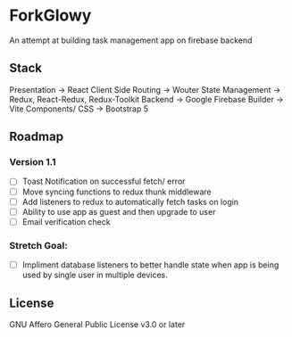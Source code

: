 # ForkGlowy

An attempt at building task management app on firebase backend

## Stack

Presentation -> React 
Client Side Routing -> Wouter
State Management -> Redux, React-Redux, Redux-Toolkit
Backend -> Google Firebase
Builder -> Vite
Components/ CSS -> Bootstrap 5

## Roadmap

### Version 1.1

- [ ] Toast Notification on successful fetch/ error
- [ ] Move syncing functions to redux thunk middleware
- [ ] Add listeners to redux to automatically fetch tasks on login
- [ ] Ability to use app as guest and then upgrade to user
- [ ] Email verification check

### Stretch Goal:

- [ ] Impliment database listeners to better handle state when app is being used by single user in multiple devices.

## License

GNU Affero General Public License v3.0 or later

